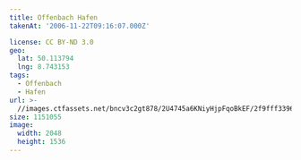 ```yaml
---
title: Offenbach Hafen
takenAt: '2006-11-22T09:16:07.000Z'

license: CC BY-ND 3.0
geo:
  lat: 50.113794
  lng: 8.743153
tags:
  - Offenbach
  - Hafen
url: >-
  //images.ctfassets.net/bncv3c2gt878/2U4745a6KNiyHjpFqoBkEF/2f9fff339625d1acba5a6cf9aea659a3/offenbach-hafen_4545506022_o
size: 1151055
image:
  width: 2048
  height: 1536
---
```


